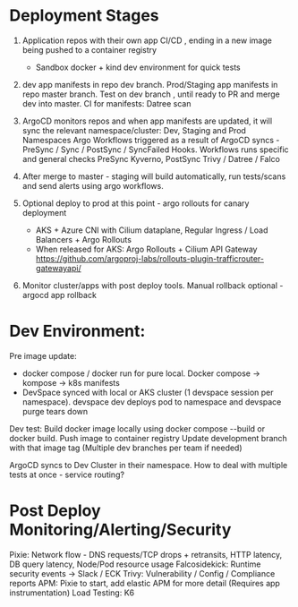 # Deployment Stages

1. Application repos with their own app CI/CD , ending in a new image being pushed to a container registry

   - Sandbox docker + kind dev environment for quick tests

2. dev app manifests in repo dev branch. Prod/Staging app manifests in repo master branch. Test on dev branch , until ready to PR and merge dev into master. CI for manifests: Datree scan

3. ArgoCD monitors repos and when app manifests are updated, it will sync the relevant namespace/cluster: Dev, Staging and Prod Namespaces
   Argo Workflows triggered as a result of ArgoCD syncs - PreSync / Sync / PostSync / SyncFailed Hooks. Workflows runs specific and general checks
   PreSync Kyverno, PostSync Trivy / Datree / Falco
4. After merge to master - staging will build automatically, run tests/scans and send alerts using argo workflows.

5. Optional deploy to prod at this point - argo rollouts for canary deployment
   - AKS + Azure CNI with Cilium dataplane, Regular Ingress / Load Balancers + Argo Rollouts
   - When released for AKS: Argo Rollouts + Cilium API Gateway https://github.com/argoproj-labs/rollouts-plugin-trafficrouter-gatewayapi/

6. Monitor cluster/apps with post deploy tools. Manual rollback optional - argocd app rollback

# Dev Environment:

Pre image update:
- docker compose / docker run for pure local. Docker compose -> kompose -> k8s manifests
- DevSpace synced with local or AKS cluster (1 devspace session per namespace). devspace dev deploys pod to namespace and devspace purge tears down

Dev test:
Build docker image locally using docker compose --build or docker build.
Push image to container registry
Update development branch with that image tag (Multiple dev branches per team if needed)

ArgoCD syncs to Dev Cluster in their namespace.
How to deal with multiple tests at once  - service routing?

# Post Deploy Monitoring/Alerting/Security

Pixie: Network flow - DNS requests/TCP drops + retransits, HTTP latency, DB query latency, Node/Pod resource usage
Falcosidekick: Runtime security events -> Slack / ECK
Trivy: Vulnerability / Config / Compliance reports
APM: Pixie to start, add elastic APM for more detail (Requires app instrumentation)
Load Testing: K6